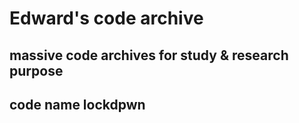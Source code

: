 # Edward's code archive 
## massive code archives for study & research purpose
## code name lockdpwn
